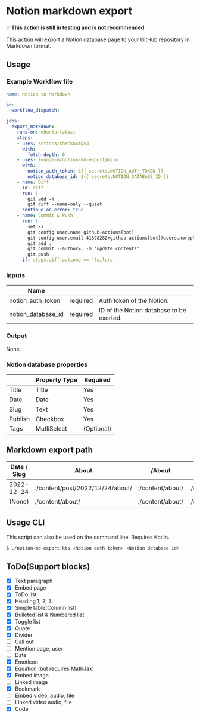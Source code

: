# Notion markdown export
💡 **This action is still in testing and is not recommended.**

This action will export a Notion database page to your GitHub repository in Markdown format.

## Usage

### Example Workflow file

```yaml
name: Notion to Markdown

on:
  workflow_dispatch:

jobs:
  export_markdown:
    runs-on: ubuntu-latest
    steps:
    - uses: actions/checkout@v3
      with:
        fetch-depth: 0
    - uses: lounge-n/notion-md-export@main
      with:
        notion_auth_token: ${{ secrets.NOTION_AUTH_TOKEN }}
        notion_database_id: ${{ secrets.NOTION_DATABASE_ID }}
    - name: Diff
      id: diff
      run: |
        git add -N .
        git diff --name-only --quiet
      continue-on-error: true
    - name: Commit & Push
      run: |
        set -x
        git config user.name github-actions[bot]
        git config user.email 41898282+github-actions[bot]@users.noreply.github.com
        git add .
        git commit --author=. -m 'update contents'
        git push
      if: steps.diff.outcome == 'failure'
```

### Inputs

| Name |  |  |
| --- | --- | --- |
| notion_auth_token | required | Auth token of the Notion. |
| notion_database_id | required | ID of the Notion database to be exorted. |

### Output

None.

### Notion database properties

|  | Property Type | Required |
| --- | --- | --- |
| Title | Title | Yes |
| Date | Date | Yes |
| Slug | Text | Yes |
| Publish | Checkbox | Yes |
| Tags | MutliSelect | (Optional) |

## Markdown export path

| Date / Slug | About | /About | (None) |
| --- | --- | --- | --- |
| 2022-12-24 | ./content/post/2022/12/24/about/ | ./content/about/ | ./content/post/2022/12/24/ |
| (None) | ./content/about/ | ./content/about/ | ./content/default/ |

## Usage CLI

This script can also be used on the command line.
Requires Kotlin.

```bash
$ ./notion-md-export.kts <Notion auth token> <Notion database id>
```

## ToDo(Support blocks)
- [x] Text paragraph
- [x] Embed page
- [x] ToDo list
- [x] Heading 1, 2, 3
- [x] Simple table(Column list)
- [x] Bulleted list & Numbered list
- [x] Toggle list
- [x] Quote
- [x] Divider
- [ ] Call out
- [ ] Mention page, user
- [ ] Date
- [x] Emoticon
- [x] Equation (but requires MathJax)
- [x] Embed image
- [ ] Linked image
- [x] Bookmark
- [ ] Embed video, audio, file
- [ ] Linked video audio, file
- [x] Code
